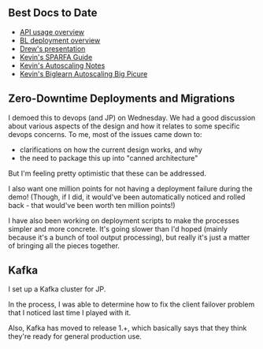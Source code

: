 ## Best Docs to Date
- [API usage overview](https://github.com/openstax/napkin-notes/blob/master/kevin/160921_biglearnApis/api_usage.md)
- [BL deployment overview](https://github.com/openstax/napkin-notes/blob/master/kevin/BiglearnArchitectureDeployment.pdf)
- [Drew's presentation](https://docs.google.com/presentation/d/1qoPqBLD4XqOsIfcM6aJH7IaDQRsxxuA6QBLy4GIZy7w/edit#slide=id.p)
- [Kevin's SPARFA Guide](https://github.com/openstax/sparfa-sandbox/blob/master/klb_sparfa_guide/sparfa_guide.pdf)
- [Kevin's Autoscaling Notes](https://docs.google.com/document/d/1bmn2xYBURE90fiZrdNG5CN28vEBCPJbKukDTbUqntZ4/edit)
- [Kevin's Biglearn Autoscaling Big Picure](https://docs.google.com/document/d/1JGcHIzmHDaDFlQvznzYgsWHuXBRis9qvtwF6pwaYVfQ/edit)

## Zero-Downtime Deployments and Migrations

I demoed this
to devops (and JP)
on Wednesday.
We had a good discussion
about various aspects of the design
and how it relates
to some specific devops concerns.
To me, most of the issues came down to:
* clarifications on how the current design works, and why
* the need to package this up into "canned architecture"

But I'm feeling pretty optimistic
that these can be addressed.

I also want
one million points
for not having a deployment failure
during the demo!
(Though, if I did,
it would've been automatically noticed
and rolled back -
that would've been worth ten million points!)

I have also been working
on deployment scripts 
to make the processes
simpler and more concrete.
It's going slower than I'd hoped
(mainly because it's a bunch of tool output processing),
but really it's just a matter 
of bringing all the pieces together.

## Kafka

I set up a Kafka cluster for JP.

In the process,
I was able to determine
how to fix the client failover problem
that I noticed last time I played with it.

Also, Kafka has moved to release 1.+,
which basically says that 
they think they're ready for general production use.


